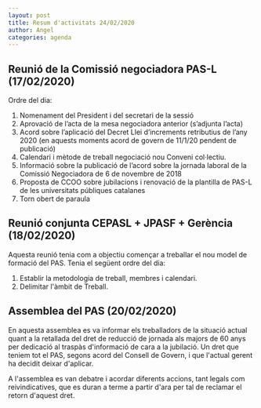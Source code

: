 ```yaml
---
layout: post
title: Resum d'activitats 24/02/2020
author: Angel
categories: agenda
---
```


## Reunió de la Comissió negociadora PAS-L (17/02/2020)

Ordre del dia:

1. Nomenament del President i del secretari de la sessió
2. Aprovació de l’acta de la mesa negociadora anterior (s’adjunta l’acta)
3. Acord sobre l’aplicació del Decret Llei d’increments retributius de
   l’any 2020 (en aquests moments acord de govern de 11/1/20 pendent de
   publicació)
4. Calendari i mètode de treball negociació nou Conveni col·lectiu.
5. Informació sobre la publicació de l’acord sobre la jornada laboral de
   la Comissió Negociadora de 6 de novembre de 2018
6. Proposta de CCOO sobre jubilacions i renovació de la plantilla de
   PAS-L de les universitats públiques catalanes
7. Torn obert de paraula

## Reunió conjunta CEPASL + JPASF + Gerència (18/02/2020)

Aquesta reunió tenia com a objectiu començar a treballar el
nou model de formació del PAS. Tenia el següent ordre del dia:

1. Establir la metodologia de treball, membres i calendari.
1. Delimitar l'àmbit de Treball.

## Assemblea del PAS (20/02/2020)

En aquesta assemblea es va informar els treballadors de la situació
actual quant a la retallada del dret de reducció de jornada als majors
de 60 anys per dedicació al traspàs d'informació de cara a la jubilació.
Un dret que teniem tot el PAS, segons acord del Consell de Govern,
i que l'actual gerent ha decidit deixar d'aplicar.

A l'assemblea es van debatre i acordar diferents accions, tant legals
com reivindicatives, que es duran a terme a partir d'ara
per tal de reclamar el retorn d'aquest dret.
